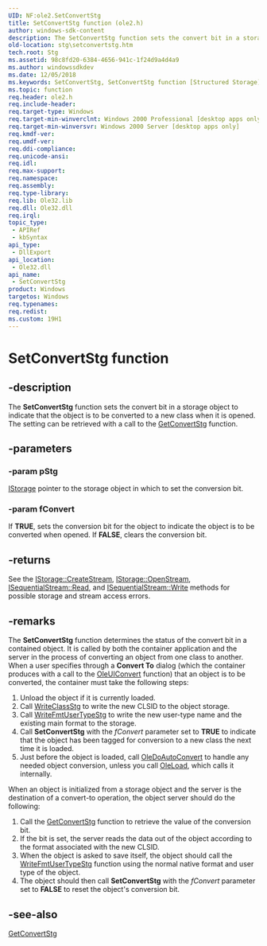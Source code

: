 ```yaml
---
UID: NF:ole2.SetConvertStg
title: SetConvertStg function (ole2.h)
author: windows-sdk-content
description: The SetConvertStg function sets the convert bit in a storage object to indicate that the object is to be converted to a new class when it is opened. The setting can be retrieved with a call to the GetConvertStg function.
old-location: stg\setconvertstg.htm
tech.root: Stg
ms.assetid: 98c8fd20-6384-4656-941c-1f24d9a4d4a9
ms.author: windowssdkdev
ms.date: 12/05/2018
ms.keywords: SetConvertStg, SetConvertStg function [Structured Storage], _stg_setconvertstg, ole2/SetConvertStg, stg.setconvertstg
ms.topic: function
req.header: ole2.h
req.include-header: 
req.target-type: Windows
req.target-min-winverclnt: Windows 2000 Professional [desktop apps only]
req.target-min-winversvr: Windows 2000 Server [desktop apps only]
req.kmdf-ver: 
req.umdf-ver: 
req.ddi-compliance: 
req.unicode-ansi: 
req.idl: 
req.max-support: 
req.namespace: 
req.assembly: 
req.type-library: 
req.lib: Ole32.lib
req.dll: Ole32.dll
req.irql: 
topic_type:
 - APIRef
 - kbSyntax
api_type:
 - DllExport
api_location:
 - Ole32.dll
api_name:
 - SetConvertStg
product: Windows
targetos: Windows
req.typenames: 
req.redist: 
ms.custom: 19H1
---
```


# SetConvertStg function


## -description


The 
<b>SetConvertStg</b> function sets the convert bit in a storage object to indicate that the object is to be converted to a new class when it is opened. The setting can be retrieved with a call to the 
<a href="https://msdn.microsoft.com/748649a2-cf75-4ffa-ac1f-4a148b845d21">GetConvertStg</a> function.


## -parameters




### -param pStg


<a href="https://msdn.microsoft.com/2f454538-0f40-4811-b908-cd317ef79487">IStorage</a> pointer to the storage object in which to set the conversion bit.


### -param fConvert

If <b>TRUE</b>, sets the conversion bit for the object to indicate the object is to be converted when opened. If <b>FALSE</b>, clears the conversion bit.


## -returns



See the 
<a href="https://msdn.microsoft.com/168f5ac9-8a72-4356-82a4-de3a7ec72c05">IStorage::CreateStream</a>, 
<a href="https://msdn.microsoft.com/f7bd1f26-e9a3-415d-8cd3-dc34f7ad8feb">IStorage::OpenStream</a>, 
<a href="https://msdn.microsoft.com/934a90bb-5ed0-4d80-9906-352ad8586655">ISequentialStream::Read</a>, and 
<a href="https://msdn.microsoft.com/f0323dda-6c31-4411-bf20-9650162109c0">ISequentialStream::Write</a> methods for possible storage and stream access errors.




## -remarks



The 
<b>SetConvertStg</b> function determines the status of the convert bit in a contained object. It is called by both the container application and the server in the process of converting an object from one class to another. When a user specifies through a <b>Convert To</b> dialog (which the container produces with a call to the 
<a href="https://msdn.microsoft.com/en-us/library/ms680694(v=VS.85).aspx">OleUIConvert</a> function) that an object is to be converted, the container must take the following steps:

<ol>
<li>Unload the object if it is currently loaded.</li>
<li>Call 
<a href="https://msdn.microsoft.com/5f2f16d1-923f-4ba7-8d4b-7e8535f6f15e">WriteClassStg</a> to write the new CLSID to the object storage.</li>
<li>Call 
<a href="https://msdn.microsoft.com/ef60493c-164e-4633-a248-05c4afade937">WriteFmtUserTypeStg</a> to write the new user-type name and the existing main format to the storage.</li>
<li>Call 
<b>SetConvertStg</b> with the <i>fConvert</i> parameter set to <b>TRUE</b> to indicate that the object has been tagged for conversion to a new class the next time it is loaded.</li>
<li>Just before the object is loaded, call 
<a href="https://msdn.microsoft.com/en-us/library/ms695230(v=VS.85).aspx">OleDoAutoConvert</a> to handle any needed object conversion, unless you call 
<a href="https://msdn.microsoft.com/en-us/library/ms694338(v=VS.85).aspx">OleLoad</a>, which calls it internally.</li>
</ol>
When an object is initialized from a storage object and the server is the destination of a convert-to operation, the object server should do the following:

<ol>
<li>Call the 
<a href="https://msdn.microsoft.com/748649a2-cf75-4ffa-ac1f-4a148b845d21">GetConvertStg</a> function to retrieve the value of the conversion bit.</li>
<li>If the bit is set, the server reads the data out of the object according to the format associated with the new CLSID.</li>
<li>When the object is asked to save itself, the object should call the 
<a href="https://msdn.microsoft.com/ef60493c-164e-4633-a248-05c4afade937">WriteFmtUserTypeStg</a> function using the normal native format and user type of the object.</li>
<li>The object should then call 
<b>SetConvertStg</b> with the <i>fConvert</i> parameter set to <b>FALSE</b> to reset the object's conversion bit.</li>
</ol>



## -see-also




<a href="https://msdn.microsoft.com/748649a2-cf75-4ffa-ac1f-4a148b845d21">GetConvertStg</a>
 

 

